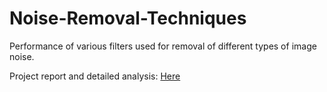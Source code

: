 # Noise-Removal-Techniques

Performance of various filters used for removal of different types of image noise.

Project report and detailed analysis: [Here](https://drive.google.com/file/d/17egktVgw2vMZp3tTFgpaa6mV_OPC2Fkf/view?usp=sharing)
